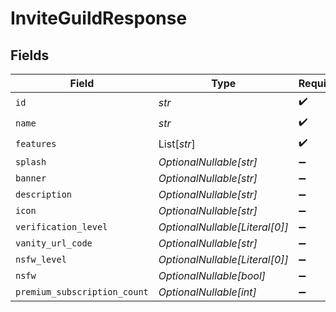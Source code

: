 # InviteGuildResponse


## Fields

| Field                          | Type                           | Required                       | Description                    |
| ------------------------------ | ------------------------------ | ------------------------------ | ------------------------------ |
| `id`                           | *str*                          | :heavy_check_mark:             | N/A                            |
| `name`                         | *str*                          | :heavy_check_mark:             | N/A                            |
| `features`                     | List[*str*]                    | :heavy_check_mark:             | N/A                            |
| `splash`                       | *OptionalNullable[str]*        | :heavy_minus_sign:             | N/A                            |
| `banner`                       | *OptionalNullable[str]*        | :heavy_minus_sign:             | N/A                            |
| `description`                  | *OptionalNullable[str]*        | :heavy_minus_sign:             | N/A                            |
| `icon`                         | *OptionalNullable[str]*        | :heavy_minus_sign:             | N/A                            |
| `verification_level`           | *OptionalNullable[Literal[0]]* | :heavy_minus_sign:             | N/A                            |
| `vanity_url_code`              | *OptionalNullable[str]*        | :heavy_minus_sign:             | N/A                            |
| `nsfw_level`                   | *OptionalNullable[Literal[0]]* | :heavy_minus_sign:             | N/A                            |
| `nsfw`                         | *OptionalNullable[bool]*       | :heavy_minus_sign:             | N/A                            |
| `premium_subscription_count`   | *OptionalNullable[int]*        | :heavy_minus_sign:             | N/A                            |
